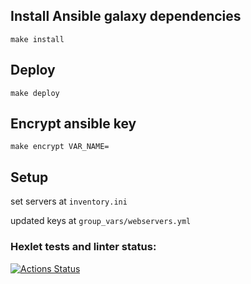 ## Install Ansible galaxy dependencies
```shell
make install
```

## Deploy
```shell
make deploy
```

## Encrypt ansible key
```shell
make encrypt VAR_NAME=
```

## Setup
set servers at `inventory.ini`

updated keys at `group_vars/webservers.yml`

### Hexlet tests and linter status:
[![Actions Status](https://github.com/vikzh/devops-for-programmers-project-lvl2/workflows/hexlet-check/badge.svg)](https://github.com/vikzh/devops-for-programmers-project-lvl2/actions)
